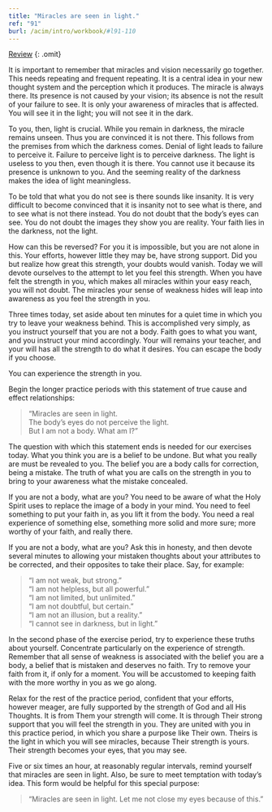 ```yaml
---
title: "Miracles are seen in light."
ref: "91"
burl: /acim/intro/workbook/#l91-110
---
```


<a class="hide-review" href="/workbook/l111/#l091">Review</a>
{: .omit}

It is important to remember that miracles and vision necessarily go
together. This needs repeating and frequent repeating. It is a central
idea in your new thought system and the perception which it produces.
The miracle is always there. Its presence is not caused by your vision;
its absence is not the result of your failure to see. It is only your
awareness of miracles that is affected. You will see it in the light; you
will not see it in the dark.

To you, then, light is crucial. While you remain in darkness, the
miracle remains unseen. Thus you are convinced it is not there. This
follows from the premises from which the darkness comes. Denial of light
leads to failure to perceive it. Failure to perceive light is to
perceive darkness. The light is useless to you then, even though it is
there. You cannot use it because its presence is unknown to you. And the
seeming reality of the darkness makes the idea of light meaningless.

To be told that what you do not see is there sounds like insanity. It is
very difficult to become convinced that it is insanity not to see what
is there, and to see what is not there instead. You do not doubt that the
body’s eyes can see. You do not doubt the images they show you are
reality. Your faith lies in the darkness, not the light.

How can this be reversed? For you it is impossible, but you are not
alone in this. Your efforts, however little they may be, have strong
support. Did you but realize how great this strength, your doubts would
vanish. Today we will devote ourselves to the attempt to let you feel
this strength. When you have felt the strength in you, which makes all
miracles within your easy reach, you will not doubt. The miracles your
sense of weakness hides will leap into awareness as you feel the
strength in you.

Three times today, set aside about ten minutes for a quiet time in which
you try to leave your weakness behind. This is accomplished very simply,
as you instruct yourself that you are not a body. Faith goes to what you
want, and you instruct your mind accordingly. Your will remains your
teacher, and your will has all the strength to do what it desires. You
can escape the body if you choose.

You can experience the strength in you.

Begin the longer practice periods with this statement of true cause and
effect relationships:

> “Miracles are seen in light.<br/>
> The body’s eyes do not perceive the light.<br/>
> But I am not a body. What am I?”

The question with which this statement ends is needed for our exercises
today. What you think you are is a belief to be undone. But what you
really are must be revealed to you. The belief you are a body calls for
correction, being a mistake. The truth of what you are calls on the
strength in you to bring to your awareness what the mistake concealed.

If you are not a body, what are you? You need to be aware of what the
Holy Spirit uses to replace the image of a body in your mind. You need
to feel something to put your faith in, as you lift it from the body.
You need a real experience of something else, something more solid and
more sure; more worthy of your faith, and really there.

If you are not a body, what are you? Ask this in honesty, and then
devote several minutes to allowing your mistaken thoughts about your
attributes to be corrected, and their opposites to take their place.
Say, for example:

> “I am not weak, but strong.”<br/>
> “I am not helpless, but all powerful.”<br/>
> “I am not limited, but unlimited.”<br/>
> “I am not doubtful, but certain.”<br/>
> “I am not an illusion, but a reality.”<br/>
> “I cannot see in darkness, but in light.”

In the second phase of the exercise period, try to experience these
truths about yourself. Concentrate particularly on the experience of
strength. Remember that all sense of weakness is associated with the
belief you are a body, a belief that is mistaken and deserves no faith.
Try to remove your faith from it, if only for a moment. You will be
accustomed to keeping faith with the more worthy in you as we go along.

Relax for the rest of the practice period, confident that your efforts,
however meager, are fully supported by the strength of God and all His
Thoughts. It is from Them your strength will come. It is through Their
strong support that you will feel the strength in you. They are united
with you in this practice period, in which you share a purpose like
Their own. Theirs is the light in which you will see miracles, because
Their strength is yours. Their strength becomes your eyes, that you may
see.

Five or six times an hour, at reasonably regular intervals, remind
yourself that miracles are seen in light. Also, be sure to meet
temptation with today’s idea. This form would be helpful for this
special purpose:

> “Miracles are seen in light. Let me not close my eyes because of this.”

